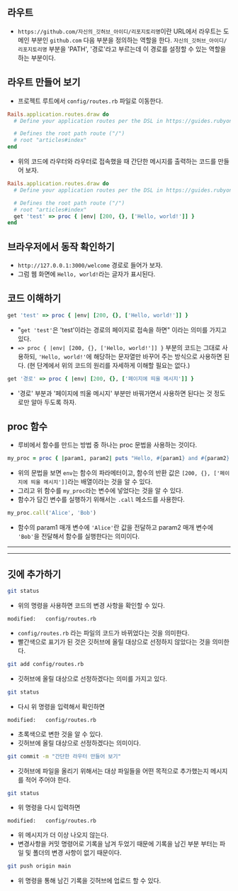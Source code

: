 ## 라우트
- `https://github.com/자신의_깃허브_아이디/리포지토리명`이란 URL에서 라우트는 도메인 부분인 `github.com` 다음 부분을 정의하는 역할을 한다. `자신의_깃허브_아이디/리포지토리명` 부분을 'PATH', '경로'라고 부르는데 이 경로를 설정할 수 있는 역할을 하는 부분이다.

## 라우트 만들어 보기
- 프로젝트 루트에서 `config/routes.rb` 파일로 이동한다.
```rb
Rails.application.routes.draw do
  # Define your application routes per the DSL in https://guides.rubyonrails.org/routing.html

  # Defines the root path route ("/")
  # root "articles#index"
end
```
- 위의 코드에 라우터와 라우터로 접속했을 때 간단한 메시지를 출력하는 코드를 만들어 보자.
```rb
Rails.application.routes.draw do
  # Define your application routes per the DSL in https://guides.rubyonrails.org/routing.html

  # Defines the root path route ("/")
  # root "articles#index"
  get 'test' => proc { |env| [200, {}, ['Hello, world!']] }
end
```

## 브라우저에서 동작 확인하기
- `http://127.0.0.1:3000/welcome` 경로로 들어가 보자.
- 그럼 웹 화면에 `Hello, world!`라는 글자가 표시된다.

## 코드 이해하기
```rb
get 'test' => proc { |env| [200, {}, ['Hello, world!']] }
```
- "`get 'test'`은 'test'이라는 경로의 페이지로 접속을 하면" 이라는 의미를 가지고 있다.
- `=> proc { |env| [200, {}, ['Hello, world!']] }` 부분의 코드는 그대로 사용하되, `'Hello, world!'`에 해당하는 문자열만 바꾸어 주는 방식으로 사용하면 된다. (현 단계에서 위의 코드의 원리를 자세하게 이해할 필요는 없다.)
```rb
get '경로' => proc { |env| [200, {}, ['페이지에 띄울 메시지']] }
```
- '경로' 부분과 '페이지에 띄울 메시지' 부분만 바꿔가면서 사용하면 된다는 것 정도로만 알아 두도록 하자.

## proc 함수
- 루비에서 함수를 만드는 방법 중 하나는 proc 문법을 사용하는 것이다.
```rb
my_proc = proc { |param1, param2| puts "Hello, #{param1} and #{param2}!" }
```
- 위의 문법을 보면 `env`는 함수의 파라메터이고, 함수의 반환 값은 `[200, {}, ['페이지에 띄울 메시지']]`라는 배열이라는 것을 알 수 있다.
- 그리고 위 함수를 `my_proc`라는 변수에 넣었다는 것을 알 수 있다.
- 함수가 담긴 변수를 실행하기 위해서는 `.call` 메소드를 사용한다.
```rb
my_proc.call('Alice', 'Bob')
```
- 함수의 param1 매개 변수에 `'Alice'`란 값을 전달하고 param2 매개 변수에 `'Bob'`을 전달해서 함수를 실행한다는 의미이다.


---
---
## 깃에 추가하기
```sh
git status
```
- 위의 명령을 사용하면 코드의 변경 사항을 확인할 수 있다.
```
modified:   config/routes.rb
```
- `config/routes.rb` 라는 파일의 코드가 바뀌었다는 것을 의미한다.
- 빨간색으로 표기가 된 것은 깃허브에 올릴 대상으로 선정하지 않았다는 것을 의미한다.

```sh
git add config/routes.rb
```
- 깃허브에 올릴 대상으로 선정하겠다는 의미를 가지고 있다.

```sh
git status
```
- 다시 위 명령을 입력해서 확인하면
```
modified:   config/routes.rb
```
- 초록색으로 변한 것을 알 수 있다.
- 깃허브에 올릴 대상으로 선정하겠다는 의미이다.
```sh
git commit -m "간단한 라우터 만들어 보기"
```
- 깃허브에 파일을 올리기 위해서는 대상 파일들을 어떤 목적으로 추가했는지 메시지를 적어 주어야 한다.
```sh
git status
```
- 위 명령을 다시 입력하면 
```
modified:   config/routes.rb
```
- 위 메시지가 더 이상 나오지 않는다.
- 변경사항을 커밋 명령어로 기록을 남겨 두었기 때문에 기록을 남긴 부분 부터는 파일 및 폴더의 변경 사항이 없기 때문이다.
```sh
git push origin main
```
- 위 명령을 통해 남긴 기록을 깃허브에 업로드 할 수 있다.